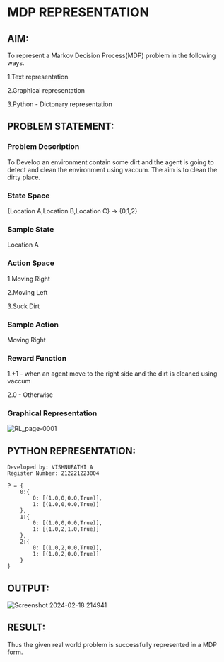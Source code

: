 # MDP REPRESENTATION

## AIM:
To represent a Markov Decision Process(MDP) problem in the following ways.

1.Text representation

2.Graphical representation

3.Python - Dictonary representation

## PROBLEM STATEMENT:

### Problem Description
To Develop an environment contain some dirt and the agent is going to detect and clean the environment using vaccum. The aim is to clean the dirty place.
### State Space
{Location A,Location B,Location C} -> {0,1,2}

### Sample State
Location A

### Action Space

1.Moving Right

2.Moving Left

3.Suck Dirt
### Sample Action

Moving Right

### Reward Function
1.+1 - when an agent move to the right side and the dirt is cleaned using vaccum 

2.0 - Otherwise
### Graphical Representation
![RL_page-0001](https://github.com/Dhanudhanaraj/mdp-representation/assets/119218812/c9c5fc75-92d5-4db0-a372-212edbb438c1)

## PYTHON REPRESENTATION:
```
Developed by: VISHNUPATHI A
Register Number: 212221223004

P = {
    0:{
        0: [(1.0,0,0.0,True)],
        1: [(1.0,0,0.0,True)]
    },
    1:{
        0: [(1.0,0,0.0,True)],
        1: [(1.0,2,1.0,True)]
    },
    2:{
        0: [(1.0,2,0.0,True)],
        1: [(1.0,2,0.0,True)]
    }
}

```
## OUTPUT:
![Screenshot 2024-02-18 214941](https://github.com/Dhanudhanaraj/mdp-representation/assets/119218812/6eba07da-65b4-497d-92fd-426e48a17985)


## RESULT:
Thus the given real world problem is successfully represented in a MDP form.
